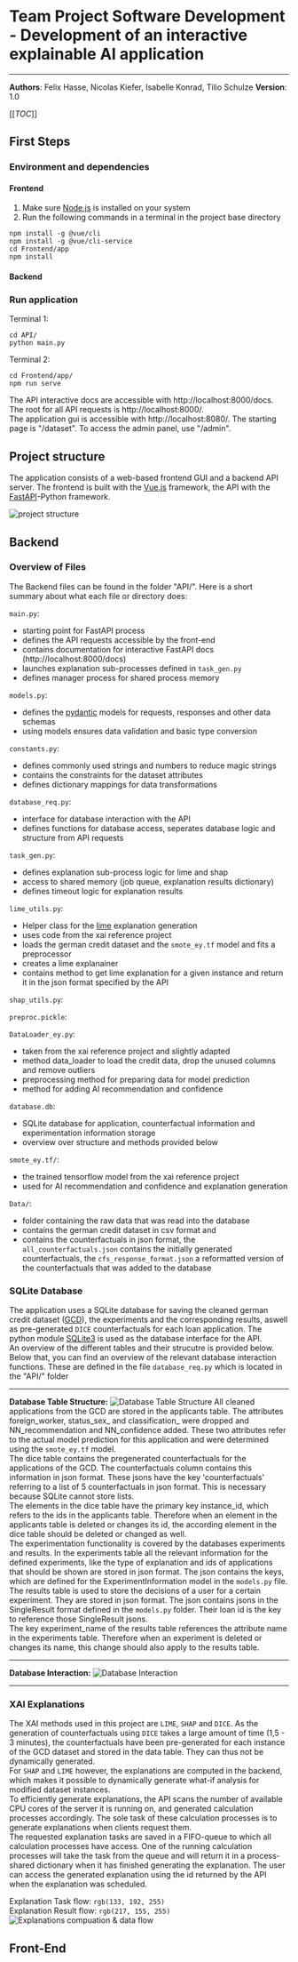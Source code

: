 # Team Project Software Development - Development of an interactive explainable AI application

---

**Authors**: Felix Hasse, Nicolas Kiefer, Isabelle Konrad, Tilio Schulze
**Version**: 1.0

[[_TOC_]]

## First Steps

### Environment and dependencies

#### Frontend

1. Make sure [Node.js](https://nodejs.org/en/) is installed on your system
2. Run the following commands in a terminal in the project base directory
```shell
npm install -g @vue/cli
npm install -g @vue/cli-service
cd Frontend/app
npm install
```

#### Backend

### Run application

Terminal 1:
```shell
cd API/
python main.py
```

Terminal 2:
```shell
cd Frontend/app/
npm run serve
```

The API interactive docs are accessible with http://localhost:8000/docs.
The root for all API requests is http://localhost:8000/. \
The application gui is accessible with http://localhost:8080/.
The starting page is "/dataset". To access the admin panel, use "/admin".

## Project structure

The application consists of a web-based frontend GUI and a backend API server. The frontend is built with the [Vue.js](https://vuejs.org) framework, the API with the [FastAPI](https://fastapi.tiangolo.com)-Python framework.

![project structure](/uploads/47aa8caab144de1185aaf9e9fa3f06b5/image.png)

## Backend

### Overview of Files

The Backend files can be found in the folder "API/". Here is a short summary about what each file or directory does:

`main.py`:
- starting point for FastAPI process
- defines the API requests accessible by the front-end
- contains documentation for interactive FastAPI docs (http://localhost:8000/docs)
- launches explanation sub-processes defined in `task_gen.py`
- defines manager process for shared process memory

`models.py`:
- defines the [pydantic](https://pydantic-docs.helpmanual.io) models for requests, responses and other data schemas
- using models ensures data validation and basic type conversion

`constants.py`:
- defines commonly used strings and numbers to reduce magic strings
- contains the constraints for the dataset attributes
- defines dictionary mappings for data transformations 

`database_req.py`:
- interface for database interaction with the API
- defines functions for database access, seperates database logic and structure from API requests

`task_gen.py`:
- defines explanation sub-process logic for lime and shap
- access to shared memory (job queue, explanation results dictionary)
- defines timeout logic for explanation results

`lime_utils.py`:
- Helper class for the [lime](https://github.com/marcotcr/lime) explanation generation
- uses code from the xai reference project
- loads the german credit dataset and the `smote_ey.tf` model and fits a preprocessor
- creates a lime explanainer
- contains method to get lime explanation for a given instance and return it in the json format specified by the API 


`shap_utils.py`:


`preproc.pickle`:


`DataLoader_ey.py`:
- taken from the xai reference project and slightly adapted
- method data_loader to load the credit data, drop the unused columns and remove outliers
- preprocessing method for preparing data for model prediction
- method for adding AI recommendation and confidence


`database.db`:
- SQLite database for application, counterfactual information and experimentation information storage
- overview over structure and methods provided below


`smote_ey.tf/`:
- the trained tensorflow model from the xai reference project 
- used for AI recommendation and confidence and explanation generation


`Data/`:
- folder containing the raw data that was read into the database
- contains the german credit dataset in csv format and 
- contains the counterfactuals in json format, the `all_counterfactuals.json` contains the initially generated counterfactuals, the `cfs_response_format.json` a reformatted version of the counterfactuals that was added to the database



### SQLite Database

The application uses a SQLite database for saving the cleaned german credit dataset ([GCD](https://archive.ics.uci.edu/ml/datasets/Statlog+%28German+Credit+Data%29)), the experiments and the corresponding results, aswell as pre-generated `DICE` counterfactuals for each loan application. The python module [SQLite3](https://docs.python.org/3.8/library/sqlite3.html) is used as the database interface for the API.
\
An overview of the different tables and their strucutre is provided below. Below that, you can find an overview of the relevant database interaction functions. These are defined in the file `database_req.py` which is located in the "API/" folder
___

**Database Table Structure:**
![Database Table Structure](/uploads/4ad0c44ad40601306c83409a1cda3c51/image.png) 
All cleaned applications from the GCD are stored in the applicants table. The attributes foreign_worker, status_sex_ and classification_ were dropped and NN_recommendation and NN_confidence added. These two attributes refer to the actual model prediction for this application and were determined using the `smote_ey.tf` model.\
The dice table contains the pregenerated counterfactuals for the applications of the GCD. The counterfactuals column contains this information in json format. These jsons have the key 'counterfactuals' referring to a list of 5 counterfactuals in json format. This is necessary because SQLite cannot store lists.\
The elements in the dice table have the primary key instance_id, which refers to the ids in the applicants table. Therefore when an element in the applicants table is deleted or changes its id, the according element in the dice table should be deleted or changed as well.\
The experimentation functionality is covered by the databases experiments and results. In the experiments table all the relevant information for the defined experiments, like the type of explanation and ids of applications that should be shown are stored in json format. The json contains the keys, which are defined for the ExperimentInformation model in the `models.py` file. The results table is used to store the decisions of a user for a certain experiment. They are stored in json format. The json contains jsons in the SingleResult format defined in the `models.py` folder. Their loan id is the key to reference those SingleResult jsons.\
The key experiment_name of the results table references the attribute name in the experiments table. Therefore when an experiment is deleted or changes its name, this change should also apply to the results table.

___

**Database Interaction:**
![Database Interaction](/uploads/b58c7e493f24e5a1926cde76ecc5e64a/image.png)


___

### XAI Explanations

The XAI methods used in this project are `LIME`, `SHAP` and `DICE`. As the generation of counterfactuals using `DICE` takes a large amount of time (1,5 - 3 minutes), the counterfactuals have been pre-generated for each instance of the GCD dataset and stored in the data table. They can thus not be dynamically generated. \
For `SHAP` and `LIME` however, the explanations are computed in the backend, which makes it possible to dynamically generate what-if analysis for modified dataset instances.\
To efficiently generate explanations, the API scans the number of available CPU cores of the server it is running on, and generated calculation processes accordingly. The sole task of these calculation processes is to generate explanations when clients request them.\
The requested explanation tasks are saved in a FIFO-queue to which all calculation processes have access. One of the running calculation processes will take the task from the queue and will return it in a process-shared dictionary when it has finished generating the explanation. The user can access the generated explanation using the id returned by the API when the explanation was scheduled.

Explanation Task flow: `rgb(133, 192, 255)`\
Explanation Result flow: `rgb(217, 155, 255)`
![Explanations compuation & data flow](/uploads/164a51e39b282a5dcd504bbb3997e6d4/Api_Explainer_Flow.jpg)

## Front-End

